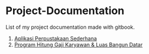 # Project-Documentation
List of my project documentation made with gitbook.

1. [Aplikasi Perpustakaan Sederhana](https://dielzdoc.gitbook.io/aplikasi-perpustakaan-sederhana-java-netbeans/)
2. [Program Hitung Gaji Karyawan & Luas Bangun Datar](https://dielzdoc.gitbook.io/pemrograman-dasar-c++/)
